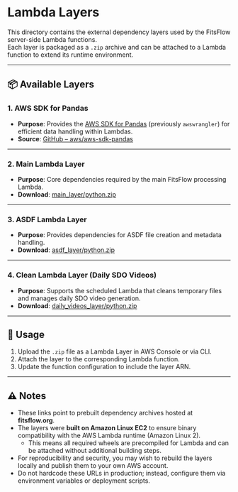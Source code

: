# Lambda Layers

This directory contains the external dependency layers used by the FitsFlow server-side Lambda functions.  
Each layer is packaged as a `.zip` archive and can be attached to a Lambda function to extend its runtime environment.

---

## 📦 Available Layers

### 1. AWS SDK for Pandas
- **Purpose**: Provides the [AWS SDK for Pandas]([https://github.com/aws/aws-sdk-pandas](https://aws-sdk-pandas.readthedocs.io/en/3.9.1/layers.html)) (previously `awswrangler`) for efficient data handling within Lambdas.  
- **Source**: [GitHub – aws/aws-sdk-pandas](https://github.com/aws/aws-sdk-pandas)  

---

### 2. Main Lambda Layer
- **Purpose**: Core dependencies required by the main FitsFlow processing Lambda.  
- **Download**: [main_layer/python.zip](https://www.fitsflow.org/lambda_layers/main_layer/python.zip)  

---

### 3. ASDF Lambda Layer
- **Purpose**: Provides dependencies for ASDF file creation and metadata handling.  
- **Download**: [asdf_layer/python.zip](https://www.fitsflow.org/lambda_layers/asdf_layer/python.zip)  

---

### 4. Clean Lambda Layer (Daily SDO Videos)
- **Purpose**: Supports the scheduled Lambda that cleans temporary files and manages daily SDO video generation.  
- **Download**: [daily_videos_layer/python.zip](https://www.fitsflow.org/lambda_layers/daily_videos_layer/python.zip)  

---

## 🔧 Usage
1. Upload the `.zip` file as a Lambda Layer in AWS Console or via CLI.  
2. Attach the layer to the corresponding Lambda function.  
3. Update the function configuration to include the layer ARN.  

---

## ⚠️ Notes
- These links point to prebuilt dependency archives hosted at **fitsflow.org**.  
- The layers were **built on Amazon Linux EC2** to ensure binary compatibility with the AWS Lambda runtime (Amazon Linux 2).  
  - This means all required wheels are precompiled for Lambda and can be attached without additional building steps.  
- For reproducibility and security, you may wish to rebuild the layers locally and publish them to your own AWS account.  
- Do not hardcode these URLs in production; instead, configure them via environment variables or deployment scripts.  
